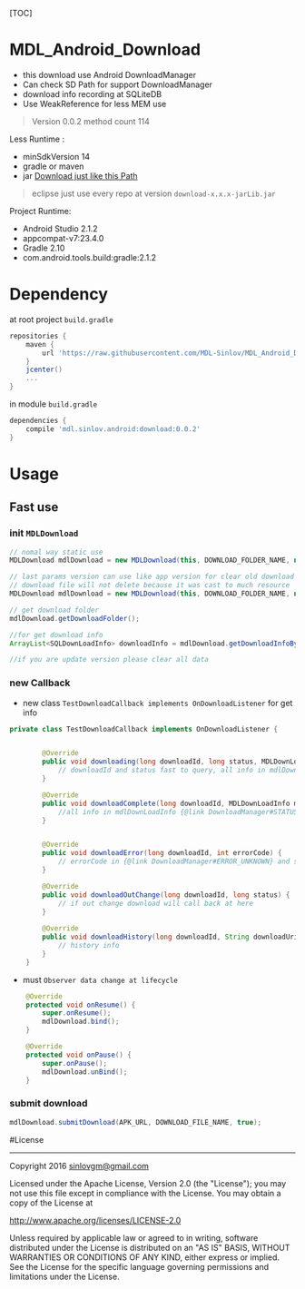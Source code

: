 [TOC]

# MDL_Android_Download

- this download use Android DownloadManager
- Can check SD Path for support DownloadManager
- download info recording at SQLiteDB
- Use WeakReference for less MEM use

> Version 0.0.2 method count 114

Less Runtime :
- minSdkVersion 14
- gradle or maven
- jar [Download just like this Path](https://github.com/MDL-Sinlov/MDL_Android_Download/raw/master/mvn-repo/mdl/sinlov/android/download/0.0.2/download-0.0.2-jarLib.jar)

> eclipse just use every repo at version `download-x.x.x-jarLib.jar`

Project Runtime:
- Android Studio 2.1.2
- appcompat-v7:23.4.0
- Gradle 2.10
- com.android.tools.build:gradle:2.1.2

# Dependency

at root project `build.gradle`

```gradle
repositories {
    maven {
        url 'https://raw.githubusercontent.com/MDL-Sinlov/MDL_Android_Download/master/mvn-repo/'
    }
    jcenter()
    ...
}
```

in module `build.gradle`

```gradle
dependencies {
    compile 'mdl.sinlov.android:download:0.0.2'
}
```

# Usage

## Fast use



### init `MDLDownload`

```java
// nomal way static use
MDLDownload mdlDownload = new MDLDownload(this, DOWNLOAD_FOLDER_NAME, new TestDownloadCallback());

// last params version can use like app version for clear old download for remove DB data
// download file will not delete because it was cast to much resource
MDLDownload mdlDownload = new MDLDownload(this, DOWNLOAD_FOLDER_NAME, new TestDownloadCallback(), 2);

// get download folder
mdlDownload.getDownloadFolder();

//for get download info
ArrayList<SQLDownLoadInfo> downloadInfo = mdlDownload.getDownloadInfoByDB();

//if you are update version please clear all data

```

### new Callback

- new class `TestDownloadCallback implements OnDownloadListener` for get info

```java
private class TestDownloadCallback implements OnDownloadListener {


        @Override
        public void downloading(long downloadId, long status, MDLDownLoadInfo mdlDownLoadInfo) {
            // downloadId and status fast to query, all info in mdlDownLoadInfo
        }

        @Override
        public void downloadComplete(long downloadId, MDLDownLoadInfo mdlDownLoadInfo) {
            //all info in mdlDownLoadInfo {@link DownloadManager#STATUS_SUCCESSFUL}
        }


        @Override
        public void downloadError(long downloadId, int errorCode) {
            // errorCode in {@link DownloadManager#ERROR_UNKNOWN} and so no.
        }

        @Override
        public void downloadOutChange(long downloadId, long status) {
            // if out change download will call back at here
        }
        
        @Override
        public void downloadHistory(long downloadId, String downloadUri) {
            // history info
        }
    }
```

- must `Observer data change at lifecycle`

```java
    @Override
    protected void onResume() {
        super.onResume();
        mdlDownload.bind();
    }

    @Override
    protected void onPause() {
        super.onPause();
        mdlDownload.unBind();
    }
```

### submit download

```java
mdlDownload.submitDownload(APK_URL, DOWNLOAD_FILE_NAME, true);
```

#License

---

Copyright 2016 sinlovgm@gmail.com

Licensed under the Apache License, Version 2.0 (the "License");
you may not use this file except in compliance with the License.
You may obtain a copy of the License at

   http://www.apache.org/licenses/LICENSE-2.0

Unless required by applicable law or agreed to in writing, software
distributed under the License is distributed on an "AS IS" BASIS,
WITHOUT WARRANTIES OR CONDITIONS OF ANY KIND, either express or implied.
See the License for the specific language governing permissions and
limitations under the License.